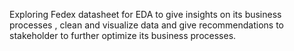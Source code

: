 Exploring Fedex datasheet for EDA to give insights on its business processes , clean and visualize data and give recommendations to stakeholder to further optimize its business processes.
